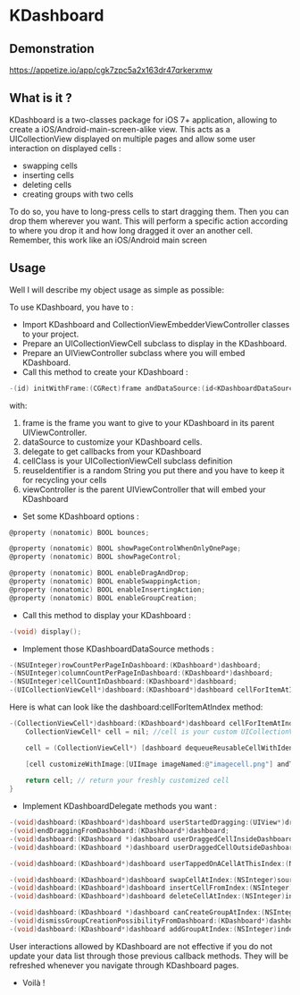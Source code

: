 # KDashboard

## Demonstration

https://appetize.io/app/cgk7zpc5a2x163dr47qrkerxmw

## What is it ?

  KDashboard is a two-classes package for iOS 7+ application, allowing to create a iOS/Android-main-screen-alike view. This acts as a UICollectionView displayed on multiple pages and allow some user interaction on displayed cells :
  * swapping cells
  * inserting cells
  * deleting cells
  * creating groups with two cells

  To do so, you have to long-press cells to start dragging them. Then you can drop them wherever you want. This will perform a specific action according to where you drop it and how long dragged it over an another cell. Remember, this work like an iOS/Android main screen

## Usage

 Well I will describe my object usage as simple as possible:

  To use KDashboard, you have to :
  * Import KDashboard and CollectionViewEmbedderViewController classes to your project.
  * Prepare an UICollectionViewCell subclass to display in the KDashboard.
  * Prepare an UIViewController subclass where you will embed KDashboard.
  * Call this method to create your KDashboard :

```objective-c
-(id) initWithFrame:(CGRect)frame andDataSource:(id<KDashboardDataSource>)dataSource andDelegate:(id<KDashboardDelegate>)delegate andCellClass:(Class)cellClass andReuseIdentifier:(NSString*)identifier andAssociateToThisViewController:(UIViewController*)viewController;
```

with:
 1. frame is the frame you want to give to your KDashboard in its parent UIViewController.
 2. dataSource to customize your KDashboard cells.
 3. delegate to get callbacks from your KDashboard
 4. cellClass is your UICollectionViewCell subclass definition
 5. reuseIdentifier is a random String you put there and you have to keep it for recycling your cells
 6. viewController is the parent UIViewController that will embed your KDashboard


* Set some KDashboard options :

```objective-c
@property (nonatomic) BOOL bounces;

@property (nonatomic) BOOL showPageControlWhenOnlyOnePage;
@property (nonatomic) BOOL showPageControl;

@property (nonatomic) BOOL enableDragAndDrop;
@property (nonatomic) BOOL enableSwappingAction;
@property (nonatomic) BOOL enableInsertingAction;
@property (nonatomic) BOOL enableGroupCreation;
```

  * Call this method to display your KDashboard :

```objective-c
-(void) display();
```

  * Implement those KDashboardDataSource methods :

```objective-c
-(NSUInteger)rowCountPerPageInDashboard:(KDashboard*)dashboard;
-(NSUInteger)columnCountPerPageInDashboard:(KDashboard*)dashboard;
-(NSUInteger)cellCountInDashboard:(KDashboard*)dashboard;
-(UICollectionViewCell*)dashboard:(KDashboard*)dashboard cellForItemAtIndex:(NSUInteger)index;
```

Here is what can look like the dashboard:cellForItemAtIndex method:

```objective-c
-(CollectionViewCell*)dashboard:(KDashboard*)dashboard cellForItemAtIndex:(NSUInteger)index{
    CollectionViewCell* cell = nil; //cell is your custom UICollectionViewCell subclass

    cell = (CollectionViewCell*) [dashboard dequeueReusableCellWithIdentifier:CELL_NAME forIndex:index]; //CELL_NAME here is the same String you put when creating your KDashboard

    [cell customizeWithImage:[UIImage imageNamed:@"imagecell.png"] andText:[NSString stringWithFormat:@"cell%d",index]]; //after dequeueing your cell with the previous method, you have to customize it according to the current index
    
    return cell; // return your freshly customized cell
}
```

  * Implement KDashboardDelegate methods you want :

```objective-c
-(void)dashboard:(KDashboard*)dashboard userStartedDragging:(UIView*)draggedCell;
-(void)endDraggingFromDashboard:(KDashboard*)dashboard;
-(void)dashboard:(KDashboard *)dashboard userDraggedCellInsideDashboard:(UIView *)draggedCell;
-(void)dashboard:(KDashboard *)dashboard userDraggedCellOutsideDashboard:(UIView *)draggedCell;

-(void)dashboard:(KDashboard*)dashboard userTappedOnACellAtThisIndex:(NSInteger)index;

-(void)dashboard:(KDashboard*)dashboard swapCellAtIndex:(NSInteger)sourceIndex withCellAtIndex:(NSInteger)destinationIndex;
-(void)dashboard:(KDashboard*)dashboard insertCellFromIndex:(NSInteger)sourceIndex toIndex:(NSInteger)destinationIndex;
-(void)dashboard:(KDashboard*)dashboard deleteCellAtIndex:(NSInteger)index;

-(void)dashboard:(KDashboard *)dashboard canCreateGroupAtIndex:(NSInteger)index withSourceIndex:(NSInteger)sourceIndex;
-(void)dismissGroupCreationPossibilityFromDashboard:(KDashboard*)dashboard;
-(void)dashboard:(KDashboard*)dashboard addGroupAtIndex:(NSInteger)index withCellAtIndex:(NSInteger)sourceIndex;
```

User interactions allowed by KDashboard are not effective if you do not update your data list through those previous callback methods. They will be refreshed whenever you navigate through KDashboard pages.

  * Voilà !
